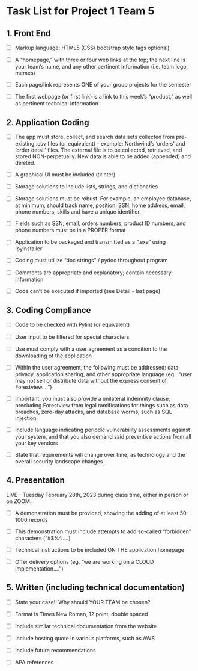 # Task List for Project 1 Team 5

## 1. Front End

- [ ] Markup language: HTML5 (CSS/ bootstrap style tags optional) 

- [ ] A “homepage,” with three or four web links at the top; the next line is your team’s
    name, and any other pertinent information (i.e. team logo, memes)  

- [ ] Each page/link represents ONE of your group projects for the semester 

- [ ] The first webpage (or first link) is a link to this week’s “product,” as well as 
	pertinent technical information 
	
## 2. Application Coding
	
- [ ] The app must store, collect, and search data sets collected from pre-existing .csv files (or
	equivalent) - example: Northwind’s ‘orders’ and ‘order detail’ files.  The external file is
	to be collected, retrieved, and stored NON-perpetually.  New data is able to be added
	(appended) and deleted. 
	
- [ ] A graphical UI must be included (tkinter). 
	
- [ ] Storage solutions to include lists, strings, and dictionaries 
	
- [ ] Storage solutions must be robust.  For example, an employee database, at minimum,
	should track name, position, SSN, home address, email, phone numbers, skills and have a
	unique identifier. 
	
- [ ] Fields such as SSN, email, orders numbers, product ID numbers, and phone numbers
	must be in a PROPER format 
	
- [ ] Application to be packaged and transmitted as a “.exe” using ‘pyinstaller’ 
	
- [ ] Coding must utilize “doc strings” / pydoc throughout program 
	
- [ ] Comments are appropriate and explanatory; contain necessary information 
	
- [ ] Code can’t be executed if imported (see Detail - last page) 
	
## 3. Coding Compliance
	
- [ ] Code to be checked with Pylint (or equivalent) 
	
- [ ] User input to be filtered for special characters 
	
- [ ] Use must comply with a user agreement as a condition to the downloading of the
	application 
	
- [ ] Within the user agreement, the following must be addressed: data privacy, application
	sharing, and other appropriate language (eg.. “user may not sell or distribute data without
	the express consent of Forestview....”) 
	
- [ ] Important: you must also provide a unilateral indemnity clause, precluding Forestview
	from legal ramifications for things such as data breaches, zero-day attacks, and database
	worms, such as SQL injection. 
	
- [ ] Include language indicating periodic vulnerability assessments against your system, and
	that you also demand said preventive actions from all your key vendors 
	
- [ ] State that requirements will change over time, as technology and the overall security
	landscape changes 
	
## 4. Presentation

LIVE - Tuesday February 28th, 2023 during class time, either in person or on ZOOM.
	
- [ ] A demonstration must be provided, showing the adding of at least 50-1000 records 
	
- [ ] This demonstration must include attempts to add so-called “forbidden” characters (“#$%^.....) 
	
- [ ] Technical instructions to be included ON THE application homepage 
	
- [ ] Offer delivery options (eg. “we are working on a CLOUD implementation....”) 
	
## 5. Written (including technical documentation)
	
- [ ] State your case!! Why should YOUR TEAM be chosen? 
	
- [ ] Format is Times New Roman, 12 point, double spaced 
	
- [ ] Include similar technical documentation from the website 
	
- [ ] Include hosting quote in various platforms, such as AWS 
	
- [ ] Include future recommendations 
	
- [ ] APA references 
	
	
	
	
